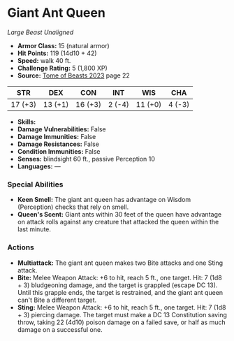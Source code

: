 # Giant Ant Queen

*Large* *Beast* *Unaligned*

- **Armor Class:** 15 (natural armor)
- **Hit Points:** 119 (14d10 + 42)
- **Speed:** walk 40 ft.
- **Challenge Rating:** 5 (1,800 XP)
- **Source:** [Tome of Beasts 2023](https://koboldpress.com/kpstore/product/tome-of-beasts-1-2023-edition/) page 22

| STR | DEX | CON | INT | WIS | CHA |
| --- | --- | --- | --- | --- | --- |
| 17 (+3) | 13 (+1) | 16 (+3) | 2 (-4) | 11 (+0) | 4 (-3) |

- **Skills:** 
- **Damage Vulnerabilities:** False
- **Damage Immunities:** False
- **Damage Resistances:** False
- **Condition Immunities:** False
- **Senses:** blindsight 60 ft., passive Perception 10
- **Languages:** —

### Special Abilities

- **Keen Smell:** The giant ant queen has advantage on Wisdom (Perception) checks that rely on smell.
- **Queen's Scent:** Giant ants within 30 feet of the queen have advantage on attack rolls against any creature that attacked the queen within the last minute.

### Actions

- **Multiattack:** The giant ant queen makes two Bite attacks and one Sting attack.
- **Bite:** Melee Weapon Attack: +6 to hit, reach 5 ft., one target. Hit: 7 (1d8 + 3) bludgeoning damage, and the target is grappled (escape DC 13). Until this grapple ends, the target is restrained, and the giant ant queen can't Bite a different target.
- **Sting:** Melee Weapon Attack: +6 to hit, reach 5 ft., one target. Hit: 7 (1d8 + 3) piercing damage. The target must make a DC 13 Constitution saving throw, taking 22 (4d10) poison damage on a failed save, or half as much damage on a successful one.
